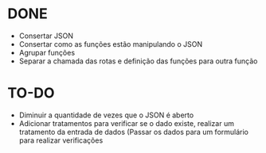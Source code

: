 # DONE

- Consertar JSON
- Consertar como as funções estão manipulando o JSON
- Agrupar funções
- Separar a chamada das rotas e definição das funções para outra função

# TO-DO

- Diminuir a quantidade de vezes que o JSON é aberto
- Adicionar tratamentos para verificar se o dado existe, realizar um tratamento da entrada de dados (Passar os dados para um formulário para realizar verificações